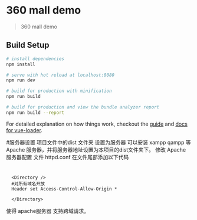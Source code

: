 # 360 mall demo

> 360 mall demo

## Build Setup

``` bash
# install dependencies
npm install

# serve with hot reload at localhost:8080
npm run dev

# build for production with minification
npm run build

# build for production and view the bundle analyzer report
npm run build --report
```

For detailed explanation on how things work, checkout the [guide](http://vuejs-templates.github.io/webpack/) and [docs for vue-loader](http://vuejs.github.io/vue-loader).

#服务器设置
项目文件中的dist 文件夹 设置为服务器 可以安装 xampp qampp 等Apache 服务器，并将服务器地址设置为本项目的dist文件夹下。
修改 Apache 服务器配置 文件 httpd.conf 在文件尾部添加以下代码
#
      <Directory />
      #对所有域名开放
      Header set Access-Control-Allow-Origin *

      </Directory>
使得 apache服务器 支持跨域请求。

